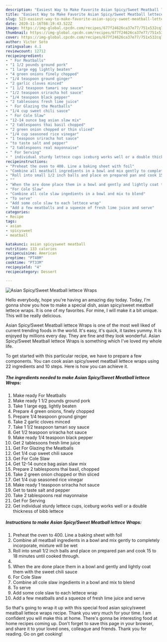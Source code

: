 ```yaml
---
description: "Easiest Way to Make Favorite Asian Spicy/Sweet Meatball lettece Wraps"
title: "Easiest Way to Make Favorite Asian Spicy/Sweet Meatball lettece Wraps"
slug: 523-easiest-way-to-make-favorite-asian-spicy-sweet-meatball-lettece-wraps
date: 2020-11-16T08:19:43.522Z
image: https://img-global.cpcdn.com/recipes/677f24626ca37e77/751x532cq70/asian-spicysweet-meatball-lettece-wraps-recipe-main-photo.jpg
thumbnail: https://img-global.cpcdn.com/recipes/677f24626ca37e77/751x532cq70/asian-spicysweet-meatball-lettece-wraps-recipe-main-photo.jpg
cover: https://img-global.cpcdn.com/recipes/677f24626ca37e77/751x532cq70/asian-spicysweet-meatball-lettece-wraps-recipe-main-photo.jpg
author: Victor Soto
ratingvalue: 4.1
reviewcount: 12712
recipeingredient:
- " For Meatballs"
- "1 1/2 pounds ground pork"
- "1 large egg lightly beaten"
- "4 green onions finely chopped"
- "1/4 teaspoon ground ginger"
- "2 garlic cloves minced"
- "1 1/2 teaspoon tamari soy sauce"
- "1/2 teaspoon sriracha hot sauce"
- "1/4 teaspoon black pepper"
- "2 tablesoons fresh lime juice"
- " For Glazing the Meatballs"
- "1/4 cup sweet chili sauce"
- " For Cole Slaw"
- "12-14 ounce bag asian slaw mix"
- "2 tablespoons thai basil chopped"
- "2 green onion chopped or thin sliced"
- "1/4 cup seasoned rice vinegar"
- "1 teaspoon sriracha hot sauce"
- "to taste salt and pepper"
- "2 tablespoons real mayonnaise"
- " For Serving"
- " individual sturdy lettece cups iceburg works well or a double thickness of bibb lettece"
recipeinstructions:
- "Preheat the oven to 400. Line a baking sheet with foil"
- "Combine all meatball ingredients in a bowl and mix gently to completely incorporate, mixture will be wet"
- "Roll into small 1/2 inch balls and place on prepared pan and cook 15 to 18 minutes until cooked through."
- ""
- "When the are done place them in a bowl and gently and lightly coat them with the sweet chili sauce"
- "For Cole Slaw"
- "Combine all cole slaw ingedients in a bowl and mix to blend"
- "To serve"
- "Add some cole slaw to each lettece wrap"
- "Add a few meatballs and a squeeze of fresh lime juice and serve"
categories:
- Recipe
tags:
- asian
- spicysweet
- meatball

katakunci: asian spicysweet meatball 
nutrition: 133 calories
recipecuisine: American
preptime: "PT40M"
cooktime: "PT33M"
recipeyield: "4"
recipecategory: Dessert

---
```



![Asian Spicy/Sweet Meatball lettece Wraps](https://img-global.cpcdn.com/recipes/677f24626ca37e77/751x532cq70/asian-spicysweet-meatball-lettece-wraps-recipe-main-photo.jpg)

Hello everybody, hope you're having an amazing day today. Today, I'm gonna show you how to make a special dish, asian spicy/sweet meatball lettece wraps. It is one of my favorites. For mine, I will make it a bit unique. This will be really delicious.



Asian Spicy/Sweet Meatball lettece Wraps is one of the most well liked of current trending foods in the world. It's easy, it's quick, it tastes yummy. It is enjoyed by millions every day. They are fine and they look wonderful. Asian Spicy/Sweet Meatball lettece Wraps is something which I've loved my whole life.


To get started with this particular recipe, we have to prepare a few components. You can cook asian spicy/sweet meatball lettece wraps using 22 ingredients and 10 steps. Here is how you can achieve it.

<!--inarticleads1-->

##### The ingredients needed to make Asian Spicy/Sweet Meatball lettece Wraps:

1. Make ready  For Meatballs
1. Make ready 1 1/2 pounds ground pork
1. Take 1 large egg, lightly beaten
1. Prepare 4 green onions, finely chopped
1. Prepare 1/4 teaspoon ground ginger
1. Take 2 garlic cloves minced
1. Take 1 1/2 teaspoon tamari soy sauce
1. Get 1/2 teaspoon sriracha hot sauce
1. Make ready 1/4 teaspoon black pepper
1. Get 2 tablesoons fresh lime juice
1. Get  For Glazing the Meatballs
1. Get 1/4 cup sweet chili sauce
1. Get  For Cole Slaw
1. Get 12-14 ounce bag asian slaw mix
1. Prepare 2 tablespoons thai basil, chopped
1. Take 2 green onion chopped or thin sliced
1. Get 1/4 cup seasoned rice vinegar
1. Make ready 1 teaspoon sriracha hot sauce
1. Get to taste salt and pepper
1. Take 2 tablespoons real mayonnaise
1. Get  For Serving
1. Get  individual sturdy lettece cups, iceburg works well or a double thickness of bibb lettece




<!--inarticleads2-->

##### Instructions to make Asian Spicy/Sweet Meatball lettece Wraps:

1. Preheat the oven to 400. Line a baking sheet with foil
1. Combine all meatball ingredients in a bowl and mix gently to completely incorporate, mixture will be wet
1. Roll into small 1/2 inch balls and place on prepared pan and cook 15 to 18 minutes until cooked through.
1. 
1. When the are done place them in a bowl and gently and lightly coat them with the sweet chili sauce
1. For Cole Slaw
1. Combine all cole slaw ingedients in a bowl and mix to blend
1. To serve
1. Add some cole slaw to each lettece wrap
1. Add a few meatballs and a squeeze of fresh lime juice and serve




So that's going to wrap it up with this special food asian spicy/sweet meatball lettece wraps recipe. Thank you very much for your time. I am confident you will make this at home. There's gonna be interesting food at home recipes coming up. Don't forget to save this page in your browser, and share it to your loved ones, colleague and friends. Thank you for reading. Go on get cooking!
